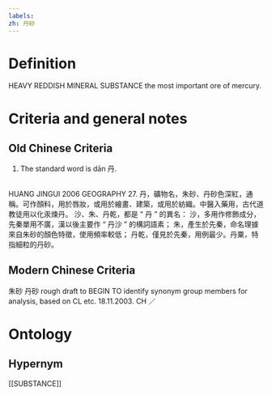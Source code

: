 ```yaml
---
labels: 
zh: 丹砂
---
```


# Definition
HEAVY REDDISH MINERAL SUBSTANCE the most important ore of mercury.
# Criteria and general notes
## Old Chinese Criteria
1. The standard word is dān 丹.
## 
HUANG JINGUI 2006
GEOGRAPHY 27.
丹，礦物名，朱砂、丹砂色深紅，通稱。可作顏料，用於唇妝，或用於繪畫、建築，或用於紡織。中醫入藥用，古代道教徒用以化汞煉丹。
沙、朱、丹乾，都是 “ 丹 ” 的異名：
沙，多用作修飾成分，先秦單用不廣，漢以後主要作 “ 丹沙 ” 的構詞語素；
朱，產生於先秦，命名理據來自朱砂的顏色特徵，使用頻率較低；
丹乾，僅見於先秦，用例最少。丹粟，特指細粒的丹砂。
## Modern Chinese Criteria
朱砂
丹砂
rough draft to BEGIN TO identify synonym group members for analysis, based on CL etc. 18.11.2003. CH ／
# Ontology

## Hypernym
[[SUBSTANCE]]